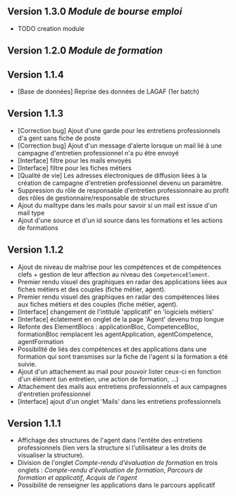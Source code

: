 Version 1.3.0 *Module de bourse emploi*
-------------
- TODO creation module

Version 1.2.0 *Module de formation*
-------------

Version 1.1.4
-------------
+ [Base de données] Reprise des données de LAGAF (1er batch)


Version 1.1.3
-------------
+ [Correction bug] Ajout d'une garde pour les entretiens professionnels d'a gent sans fiche de poste
+ [Correction bug] Ajout d'un message d'alerte lorsque un mail lié à une campagne d'entretien professionnel n'a pu être envoyé
+ [Interface] filtre pour les mails envoyés
+ [Interface] filtre pour les fiches métiers
+ [Qualité de vie] Les adresses électroniques de diffusion liées à la création de campagne d'entretien professionnel devenu un paramètre.
+ Suppression du rôle de responsable d'entretien professionnaire au profit des rôles de gestionnaire/responsable de structures
+ Ajout du mailtype dans les mails pour savoir si un mail est issue d'un mail type
+ Ajout d'une source et d'un id source dans les formations et les actions de formations
  
Version 1.1.2
-------------
+ Ajout de niveau de maîtrise pour les compétences et de compétences clefs + gestion de leur affection au niveau des ``CompetenceElement``.
+ Premier rendu visuel des graphiques en radar des applications liées aux fiches métiers et des couples (fiche métier, agent).
+ Premier rendu visuel des graphiques en radar des compétences liées aux fiches métiers et des couples (fiche métier, agent).
+ [Interface] changement de l'intitulé 'applicatif' en 'logiciels métiers' 
+ [Interface] éclatement en onglet de la page 'Agent' devenu trop longue
+ Refonte des ElementBlocs : applicationBloc, CompetenceBloc, formationBloc remplacent les agentApplication, agentCompetence, agentFormation
+ Possibilité de liés des compétences et des applications dans une formation qui sont transmises sur la fiche de l'agent si la formation a été suivie.
+ Ajout d'un attachement au mail pour pouvoir lister ceux-ci en fonction d'un élément (un entretien, une action de formation, ...)
+ Attachement des mails aux entretiens professionnels et aux campagnes d'entretien professionnel
+ [Interface] ajout d'un onglet 'Mails' dans les entretiens professionnels

Version 1.1.1
-------------
+ Affichage des structures de l'agent dans l'entête des entretiens professionnels (lien vers la structure si l'utilisateur a les droits de visualiser la structure). 
+ Division de l'onglet *Compte-rendu d'évaluation de formation* en trois onglets : *Compte-rendu d'évaluation de formation*, *Parcours de formation et applicatif*, *Acquis de l'agent*
+ Possibilité de renseigner les applications dans le parcours applicatif